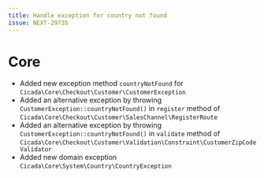 ```yaml
---
title: Handle exception for country not found
issue: NEXT-29735
---
```

# Core
* Added new exception method `countryNotFound` for `Cicada\Core\Checkout\Customer\CustomerException`
* Added an alternative exception by throwing `CustomerException::countryNotFound()` in `register` method of `Cicada\Core\Checkout\Customer\SalesChannel\RegisterRoute`
* Added an alternative exception by throwing `CustomerException::countryNotFound()` in `validate` method of `Cicada\Core\Checkout\Customer\Validation\Constraint\CustomerZipCodeValidator`
* Added new domain exception `Cicada\Core\System\Country\CountryException`
